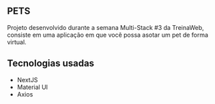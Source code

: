 ## PETS

Projeto desenvolvido durante a semana Multi-Stack #3 da TreinaWeb, consiste em uma aplicação em que você possa asotar um pet de forma virtual.

## Tecnologias usadas

- NextJS
- Material UI
- Axios
